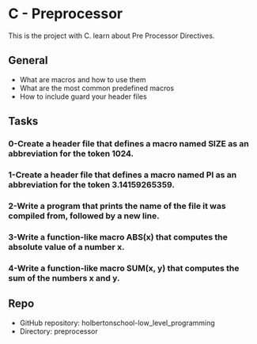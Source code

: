 # C - Preprocessor

This is the project with C.
learn about Pre Processor Directives.

## General 

* What are macros and how to use them
* What are the most common predefined macros
* How to include guard your header files

## Tasks

### 0-Create a header file that defines a macro named SIZE as an abbreviation for the token 1024.


### 1-Create a header file that defines a macro named PI as an abbreviation for the token 3.14159265359.


### 2-Write a program that prints the name of the file it was compiled from, followed by a new line.


### 3-Write a function-like macro ABS(x) that computes the absolute value of a number x.


### 4-Write a function-like macro SUM(x, y) that computes the sum of the numbers x and y.


## Repo
* GitHub repository: holbertonschool-low_level_programming
* Directory: preprocessor

